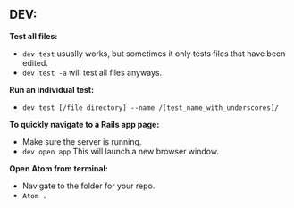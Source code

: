## DEV:

**Test all files:**
- `dev test` usually works, but sometimes it only tests files that have been edited.
- `dev test -a` will test all files anyways.

**Run an individual test:**
- `dev test [/file directory] --name /[test_name_with_underscores]/`

**To quickly navigate to a Rails app page: **
- Make sure the server is running.
- `dev open app` This will launch a new browser window.

**Open Atom from terminal: **
- Navigate to the folder for your repo.
- `Atom .`
